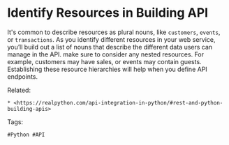 # Identify Resources in Building API

It's common to describe resources as plural nouns, like ```customers```,
```events```, or ```transactions```. As you identify different resources
in your web service, you’ll build out a list of nouns that describe the
different data users can manage in the API. make sure to consider any
nested resources. For example, customers may have sales, or events may
contain guests. Establishing these resource hierarchies will help when
you define API endpoints.


Related:
```
* <https://realpython.com/api-integration-in-python/#rest-and-python-building-apis>
```

Tags:
```
#Python #API
```
